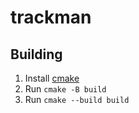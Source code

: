 # trackman

## Building

1. Install [cmake](https://cmake.org/)
2. Run `cmake -B build`
3. Run `cmake --build build`